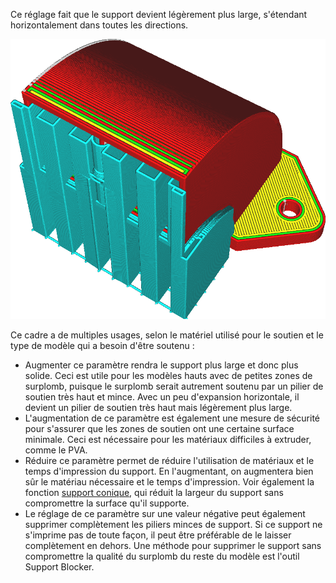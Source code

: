 Ce réglage fait que le support devient légèrement plus large, s'étendant horizontalement dans toutes les directions.

![Le support est plus large que nécessaire pour supporter le modèle](../../../articles/images/support_offset.png)

Ce cadre a de multiples usages, selon le matériel utilisé pour le soutien et le type de modèle qui a besoin d'être soutenu :
* Augmenter ce paramètre rendra le support plus large et donc plus solide. Ceci est utile pour les modèles hauts avec de petites zones de surplomb, puisque le surplomb serait autrement soutenu par un pilier de soutien très haut et mince. Avec un peu d'expansion horizontale, il devient un pilier de soutien très haut mais légèrement plus large.
* L'augmentation de ce paramètre est également une mesure de sécurité pour s'assurer que les zones de soutien ont une certaine surface minimale. Ceci est nécessaire pour les matériaux difficiles à extruder, comme le PVA.
* Réduire ce paramètre permet de réduire l'utilisation de matériaux et le temps d'impression du support. En l'augmentant, on augmentera bien sûr le matériau nécessaire et le temps d'impression. Voir également la fonction [support conique](../experimental/support_conical_enabled.md), qui réduit la largeur du support sans compromettre la surface qu'il supporte.
* Le réglage de ce paramètre sur une valeur négative peut également supprimer complètement les piliers minces de support. Si ce support ne s'imprime pas de toute façon, il peut être préférable de le laisser complètement en dehors. Une méthode pour supprimer le support sans compromettre la qualité du surplomb du reste du modèle est l'outil Support Blocker.
